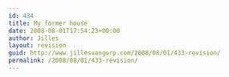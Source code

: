 ```yaml
---
id: 434
title: My former house
date: 2008-08-01T17:54:23+00:00
author: Jilles
layout: revision
guid: http://www.jillesvangurp.com/2008/08/01/433-revision/
permalink: /2008/08/01/433-revision/
---
```

